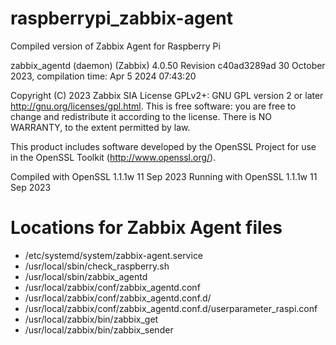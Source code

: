 # raspberrypi_zabbix-agent
Compiled version of Zabbix Agent for Raspberry Pi

zabbix_agentd (daemon) (Zabbix) 4.0.50
Revision c40ad3289ad 30 October 2023, compilation time: Apr  5 2024 07:43:20

Copyright (C) 2023 Zabbix SIA
License GPLv2+: GNU GPL version 2 or later <http://gnu.org/licenses/gpl.html>.
This is free software: you are free to change and redistribute it according to
the license. There is NO WARRANTY, to the extent permitted by law.

This product includes software developed by the OpenSSL Project
for use in the OpenSSL Toolkit (http://www.openssl.org/).

Compiled with OpenSSL 1.1.1w  11 Sep 2023
Running with OpenSSL 1.1.1w  11 Sep 2023


# Locations for Zabbix Agent files
* /etc/systemd/system/zabbix-agent.service
* /usr/local/sbin/check_raspberry.sh
* /usr/local/sbin/zabbix_agentd
* /usr/local/zabbix/conf/zabbix_agentd.conf
* /usr/local/zabbix/conf/zabbix_agentd.conf.d/
* /usr/local/zabbix/conf/zabbix_agentd.conf.d/userparameter_raspi.conf
* /usr/local/zabbix/bin/zabbix_get
* /usr/local/zabbix/bin/zabbix_sender
